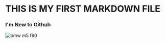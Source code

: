 # THIS IS MY FIRST MARKDOWN FILE
### I'm New to Github

![bmw m5 f90](https://bmwvss-1452c.kxcdn.com/trunks/e86239a0c73b76a9df05344b33bedd4ff5b56df8384bb3d2f897e77a/F90_au_Villa_day_cam_01.jpg)










